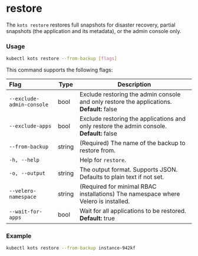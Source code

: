 # restore

The `kots restore` restores full snapshots for disaster recovery, partial snapshots (the application and its metadata), or the admin console only.

### Usage

```bash
kubectl kots restore --from-backup [flags]
```

This command supports the following flags:

| Flag                        | Type   | Description                                                                                   |
| :-------------------------- | ------ | --------------------------------------------------------------------------------------------- |
| `--exclude-admin-console`   | bool   | Exclude restoring the admin console and only restore the applications. **Default:** false |
| `--exclude-apps`            | bool   | Exclude restoring the applications and only restore the admin console. **Default:** false |
| `--from-backup`             | string | (Required) The name of the backup to restore from. |
| `-h, --help`                |        | Help for `restore`.                                                                              |
| `-o, --output`              | string | The output format. Supports JSON. Defaults to plain text if not set. |
| `--velero-namespace`        | string | (Required for minimal RBAC installations) The namespace where Velero is installed. |
| `--wait-for-apps`           | bool   | Wait for all applications to be restored. **Default:** true |

### Example

```bash
kubectl kots restore --from-backup instance-942kf
```
